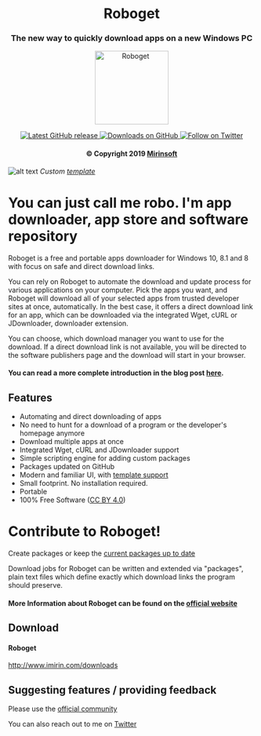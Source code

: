 <h1 align="center"> Roboget </h1>
<h3 align="center"> The new way to quickly download apps on a new Windows PC </h3>

<p align="center">
<a href="https://github.com/Mirinsoft/Roboget" target="_blank">
<img align="center" alt="Roboget" src="https://github.com/Mirinsoft/Roboget/raw/master/roboget.png" width="150" height="150" />
</a>
</p>

<p align="center">
 
<a href="https://github.com/Mirinsoft/Roboget/releases/latest" target="_blank">
 <img alt="Latest GitHub release" src="https://img.shields.io/github/release/mirinsoft/roboget.svg" />
</a>
<a href="https://github.com/Mirinsoft/Roboget/releases" target="_blank">
 <img alt="Downloads on GitHub" src="https://img.shields.io/github/downloads/Mirinsoft/roboget/total.svg?style=flat-square" />
</a>
<a href="https://twitter.com/Roboget" target="_blank">
 <img alt="Follow on Twitter" src="https://img.shields.io/twitter/follow/roboget.svg?label=Follow" />
</a>
</p>

<h4 align="center">&copy Copyright 2019 <a href="https://www.mirinsoft.com" target="_blank">Mirinsoft</a></h4>

![alt text](https://github.com/Mirinsoft/Roboget/blob/master/templates/windows-terminal.png)
*Custom [template](https://github.com/Mirinsoft/Roboget/blob/master/templates/templates.md)*

# You can just call me robo. I'm app downloader, app store and software repository

Roboget is a free and portable apps downloader for Windows 10, 8.1 and 8 with focus on safe and direct download links.

You can rely on Roboget to automate the download and update process for various applications on your computer. Pick the apps you want, and Roboget will download all of your selected apps from trusted developer sites at once, automatically. In the best case, it offers a direct download link for an app, which can be downloaded via the integrated Wget, cURL or JDownloader, downloader extension.

You can choose, which download manager you want to use for the download. If a direct download link is not available, you will be directed to the software publishers page and the download will start in your browser.

#### You can read a more complete introduction in the blog post [here](https://www.getclone.app/blog/news/59-introducing-roboget).

Features
--------
* Automating and direct downloading of apps
* No need to hunt for a download of a program or the developer's homepage anymore
* Download multiple apps at once
* Integrated Wget, cURL and JDownloader support
* Simple scripting engine for adding custom packages
* Packages updated on GitHub
* Modern and familiar UI, with [template support](https://github.com/Mirinsoft/Roboget/blob/master/templates/templates.md)
* Small footprint. No installation required.
* Portable
* 100% Free Software ([CC BY 4.0](https://creativecommons.org/licenses/by/4.0/))

# Contribute to Roboget!
Create packages or keep the [current packages up to date](https://github.com/Mirinsoft/Roboget/blob/master/packages/)

Download jobs for Roboget can be written and extended via "packages", plain text files which define exactly which download links the program should preserve.

#### More Information about Roboget can be found on the [official website](https://www.imirin.com)

## Download 

#### Roboget
http://www.imirin.com/downloads

## Suggesting features / providing feedback
Please use the [official community](https://www.mirinsoft.com/community)

You can also reach out to me on [Twitter](https://twitter.com/Roboget)
